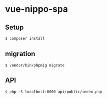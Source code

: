 # vue-nippo-spa

## Setup
```sh
$ composer install
```

## migration
```
$ vendor/bin/phpmig migrate
```

## API
```
$ php -S localhost:8000 api/public/index.php
```

